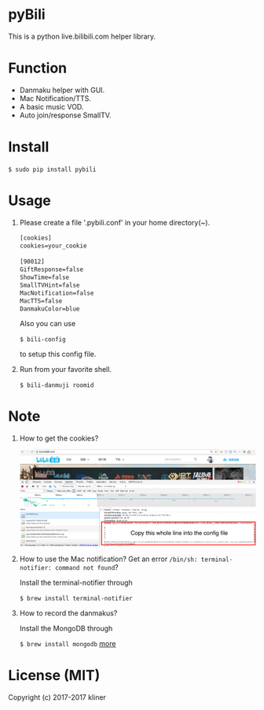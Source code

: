 # pyBili

This is a python live.bilibili.com helper library.

# Function

* Danmaku helper with GUI.
* Mac Notification/TTS.
* A basic music VOD.
* Auto join/response SmallTV.

# Install

`$ sudo pip install pybili`

# Usage

1. Please create a file '.pybili.conf' in your home directory(~).

    ```
    [cookies]
    cookies=your_cookie
    
    [90012]
    GiftResponse=false
    ShowTime=false
    SmallTVHint=false
    MacNotification=false
    MacTTS=false
    DanmakuColor=blue
    ```

    Also you can use 

    `$ bili-config`

    to setup this config file.

2. Run from your favorite shell.

    `$ bili-danmuji roomid`

# Note

1. How to get the cookies?

    ![get cookies](/images/get_cookies.png)
    
2. How to use the Mac notification? Get an error `/bin/sh: terminal-notifier: command not found`?

    Install the terminal-notifier through 
    
    `$ brew install terminal-notifier`

3. How to record the danmakus?

    Install the MongoDB through

    `$ brew install mongodb` [more](https://docs.mongodb.com/master/tutorial/install-mongodb-on-os-x/)

# License (MIT)

Copyright (c) 2017-2017 kliner
